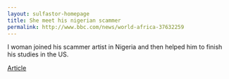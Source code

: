 ```yaml
---
layout: sulfastor-homepage
title: She meet his nigerian scammer
permalink: http://www.bbc.com/news/world-africa-37632259
---
```


<p>I woman joined his scammer artist in Nigeria and then helped him to finish his studies in the US.
<p>

<p><a href="http://www.bbc.com/news/world-africa-37632259">Article</a>

